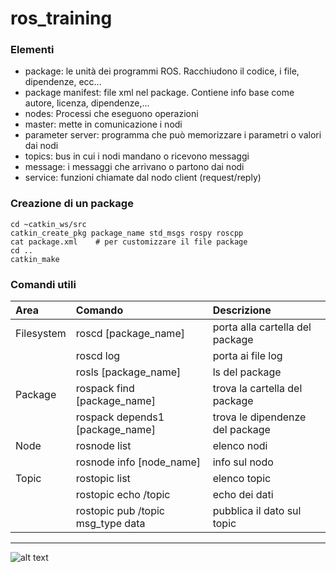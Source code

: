 # ros_training

### Elementi

- package: le unità dei programmi ROS. Racchiudono il codice, i file, dipendenze, ecc...
- package manifest: file xml nel package. Contiene info base come autore, licenza, dipendenze,...
- nodes: Processi che eseguono operazioni
- master: mette in comunicazione i nodi
- parameter server: programma che può memorizzare i parametri o valori dai nodi
- topics: bus in cui i nodi mandano o ricevono messaggi 
- message: i messaggi che arrivano o partono dai nodi
- service: funzioni chiamate dal nodo client (request/reply)

### Creazione di un package
```
cd ~catkin_ws/src
catkin_create_pkg package_name std_msgs rospy roscpp
cat package.xml    # per customizzare il file package
cd ..
catkin_make
```

### Comandi utili

| Area | Comando | Descrizione |
| :--- | :--- | :--- |
| Filesystem | roscd [package_name] | porta alla cartella del package |
| | roscd log | porta ai file log |
| | rosls [package_name] | ls del package |
| Package | rospack find [package_name] | trova la cartella del package |
| | rospack depends1 [package_name] | trova le dipendenze del package |
| Node | rosnode list | elenco nodi |
| | rosnode info [node_name] | info sul nodo |
| Topic | rostopic list | elenco topic |
| | rostopic echo /topic | echo dei dati |
| | rostopic pub /topic msg_type data| pubblica il dato sul topic |





___
![alt text](https://gavazzionline.files.wordpress.com/2014/01/img_6916.jpg?w=300)
